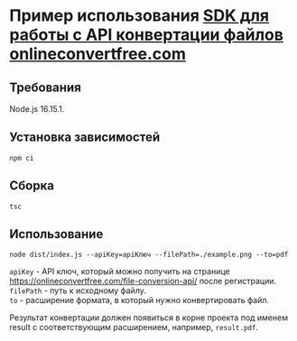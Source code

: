 # Пример использования [SDK для работы с API конвертации файлов onlineconvertfree.com](https://github.com/webpractik/ocf-converter-sdk-ts)

## Требования

Node.js 16.15.1.

## Установка зависимостей

```shell
npm ci
```

## Сборка

```shell
tsc
```

## Использование

```shell
node dist/index.js --apiKey=apiКлюч --filePath=./example.png --to=pdf
```

`apiKey` - API ключ, который можно получить на странице https://onlineconvertfree.com/file-conversion-api/ после регистрации.  
`filePath` - путь к исходному файлу.  
`to` - расширение формата, в который нужно конвертировать файл.  

Результат конвертации должен появиться в корне проекта под именем result с соответствующим расширением, например, `result.pdf`.
